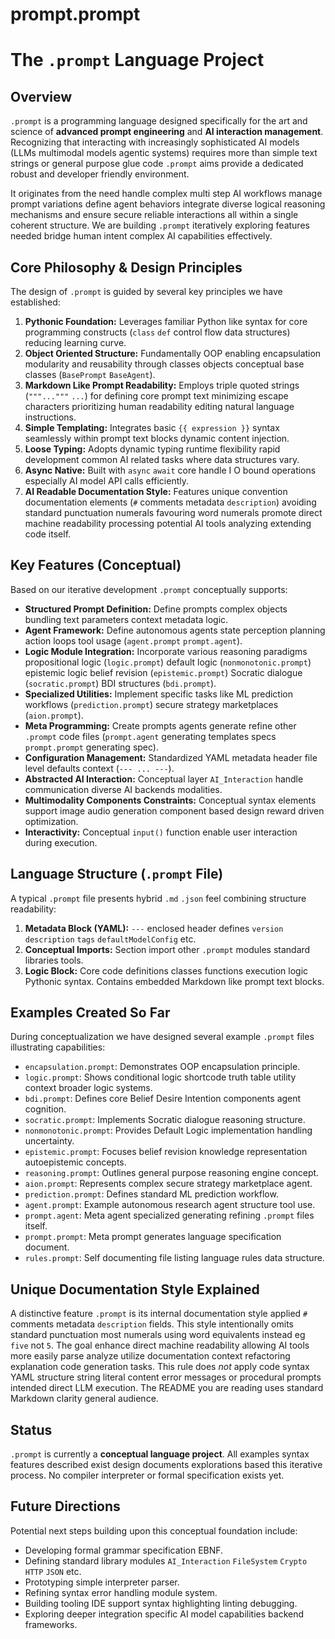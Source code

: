 # prompt.prompt

#  The `.prompt` Language Project

## Overview

`.prompt` is a programming language designed specifically for the art and science of **advanced prompt engineering** and **AI interaction management**. Recognizing that interacting with increasingly sophisticated AI models (LLMs multimodal models agentic systems) requires more than simple text strings or general purpose glue code `.prompt` aims provide a dedicated robust and developer friendly environment.

It originates from the need handle complex multi step AI workflows manage prompt variations define agent behaviors integrate diverse logical reasoning mechanisms and ensure secure reliable interactions all within a single coherent structure. We are building `.prompt` iteratively exploring features needed bridge human intent complex AI capabilities effectively.

## Core Philosophy & Design Principles

The design of `.prompt` is guided by several key principles we have established:

1.  **Pythonic Foundation:** Leverages familiar Python like syntax for core programming constructs (`class` `def` control flow data structures) reducing learning curve.
2.  **Object Oriented Structure:** Fundamentally OOP enabling encapsulation modularity and reusability through classes objects conceptual base classes (`BasePrompt` `BaseAgent`).
3.  **Markdown Like Prompt Readability:** Employs triple quoted strings (`"""..."""` `````...`````) for defining core prompt text minimizing escape characters prioritizing human readability editing natural language instructions.
4.  **Simple Templating:** Integrates basic `{{ expression }}` syntax seamlessly within prompt text blocks dynamic content injection.
5.  **Loose Typing:** Adopts dynamic typing runtime flexibility rapid development common AI related tasks where data structures vary.
6.  **Async Native:** Built with `async` `await` core handle I O bound operations especially AI model API calls efficiently.
7.  **AI Readable Documentation Style:** Features unique convention documentation elements (`#` comments metadata `description`) avoiding standard punctuation numerals favouring word numerals promote direct machine readability processing potential AI tools analyzing extending code itself.

## Key Features (Conceptual)

Based on our iterative development `.prompt` conceptually supports:

* **Structured Prompt Definition:** Define prompts complex objects bundling text parameters context metadata logic.
* **Agent Framework:** Define autonomous agents state perception planning action loops tool usage (`agent.prompt` `prompt.agent`).
* **Logic Module Integration:** Incorporate various reasoning paradigms propositional logic (`logic.prompt`) default logic (`nonmonotonic.prompt`) epistemic logic belief revision (`epistemic.prompt`) Socratic dialogue (`socratic.prompt`) BDI structures (`bdi.prompt`).
* **Specialized Utilities:** Implement specific tasks like ML prediction workflows (`prediction.prompt`) secure strategy marketplaces (`aion.prompt`).
* **Meta Programming:** Create prompts agents generate refine other `.prompt` code files (`prompt.agent` generating templates specs `prompt.prompt` generating spec).
* **Configuration Management:** Standardized YAML metadata header file level defaults context (`--- ... ---`).
* **Abstracted AI Interaction:** Conceptual layer `AI_Interaction` handle communication diverse AI backends modalities.
* **Multimodality Components Constraints:** Conceptual syntax elements support image audio generation component based design reward driven optimization.
* **Interactivity:** Conceptual `input()` function enable user interaction during execution.

## Language Structure (`.prompt` File)

A typical `.prompt` file presents hybrid `.md` `.json` feel combining structure readability:

1.  **Metadata Block (YAML):** `---` enclosed header defines `version` `description` `tags` `defaultModelConfig` etc.
2.  **Conceptual Imports:** Section import other `.prompt` modules standard libraries tools.
3.  **Logic Block:** Core code definitions classes functions execution logic Pythonic syntax. Contains embedded Markdown like prompt text blocks.

## Examples Created So Far

During conceptualization we have designed several example `.prompt` files illustrating capabilities:

* `encapsulation.prompt`: Demonstrates OOP encapsulation principle.
* `logic.prompt`: Shows conditional logic shortcode truth table utility context broader logic systems.
* `bdi.prompt`: Defines core Belief Desire Intention components agent cognition.
* `socratic.prompt`: Implements Socratic dialogue reasoning structure.
* `nonmonotonic.prompt`: Provides Default Logic implementation handling uncertainty.
* `epistemic.prompt`: Focuses belief revision knowledge representation autoepistemic concepts.
* `reasoning.prompt`: Outlines general purpose reasoning engine concept.
* `aion.prompt`: Represents complex secure strategy marketplace agent.
* `prediction.prompt`: Defines standard ML prediction workflow.
* `agent.prompt`: Example autonomous research agent structure tool use.
* `prompt.agent`: Meta agent specialized generating refining `.prompt` files itself.
* `prompt.prompt`: Meta prompt generates language specification document.
* `rules.prompt`: Self documenting file listing language rules data structure.

## Unique Documentation Style Explained

A distinctive feature `.prompt` is its internal documentation style applied `#` comments metadata `description` fields. This style intentionally omits standard punctuation most numerals using word equivalents instead eg `five` not `5`. The goal enhance direct machine readability allowing AI tools more easily parse analyze utilize documentation context refactoring explanation code generation tasks. This rule does *not* apply code syntax YAML structure string literal content error messages or procedural prompts intended direct LLM execution. The README you are reading uses standard Markdown clarity general audience.

## Status

`.prompt` is currently a **conceptual language project**. All examples syntax features described exist design documents explorations based this iterative process. No compiler interpreter or formal specification exists yet.

## Future Directions

Potential next steps building upon this conceptual foundation include:

* Developing formal grammar specification EBNF.
* Defining standard library modules `AI_Interaction` `FileSystem` `Crypto` `HTTP` `JSON` etc.
* Prototyping simple interpreter parser.
* Refining syntax error handling module system.
* Building tooling IDE support syntax highlighting linting debugging.
* Exploring deeper integration specific AI model capabilities backend frameworks.
